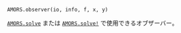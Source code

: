 ```
AMORS.observer(io, info, f, x, y)
```

[`AMORS.solve`](@ref) または [`AMORS.solve!`](@ref) で使用できるオブザーバー。
